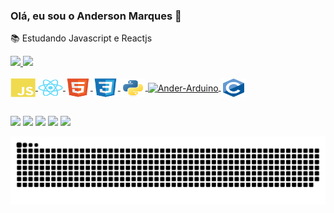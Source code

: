 ### Olá, eu sou o Anderson Marques 👋
📚 Estudando Javascript e Reactjs
 <div>
  <a href="https://github.com/andermarques">
  <img height="150em" src="https://github-readme-stats.vercel.app/api?username=andermarques&show_icons=true&theme=merko&include_all_commits=true&count_private=true"/>
  <img height="150em" src="https://github-readme-stats.vercel.app/api/top-langs/?username=andermarques&layout=compact&langs_count=7&theme=merko"/>
</div>
  
  <div style="display: inline_block"><br>
  <img align="center" alt="Ander-Js" height="30" width="40" src="https://raw.githubusercontent.com/devicons/devicon/master/icons/javascript/javascript-plain.svg">
  <img align="center" alt="Ander-React" height="30" width="40" src="https://raw.githubusercontent.com/devicons/devicon/master/icons/react/react-original.svg">
  <img align="center" alt="Ander-HTML" height="30" width="40" src="https://raw.githubusercontent.com/devicons/devicon/master/icons/html5/html5-original.svg">
  <img align="center" alt="Ander-CSS" height="30" width="40" src="https://raw.githubusercontent.com/devicons/devicon/master/icons/css3/css3-original.svg">
  <img align="center" alt="Ander-Python" height="30" width="40" src="https://raw.githubusercontent.com/devicons/devicon/master/icons/python/python-original.svg">
  <img align="center" alt="Ander-Arduino" height="30" width="40" src="https://cdn.worldvectorlogo.com/logos/arduino-1.svg">
  <img align="center" alt="Ander-C" height="30" width="40" src="https://raw.githubusercontent.com/devicons/devicon/master/icons/c/c-original.svg"> 
</div>
 
##

  <div> 
 <a href="https://discord.gg/MCrJMC4y" target="_blank"><img src="https://img.shields.io/badge/Discord-7289DA?style=for-the-badge&logo=discord&logoColor=white" target="_blank"></a> 
 <a href = "mailto:andersonmarques.uerj@gmail.com"><img src="https://img.shields.io/badge/Gmail-D14836?style=for-the-badge&logo=gmail&logoColor=white" target="_blank"></a>
 <a href="https://www.linkedin.com/in/andersondmarques/" target="_blank"><img src="https://img.shields.io/badge/-LinkedIn-%230077B5?style=for-the-badge&logo=linkedin&logoColor=white" target="_blank"></a> 
 <a href = "https://twitter.com/mandersonrj"><img src="https://img.shields.io/badge/Twitter-1DA1F2?style=for-the-badge&logo=twitter&logoColor=white" target="_blank"></a>
 <a href = "https://www.tiktok.com/@mixter_anderson?lang=pt-BR"><img src="https://img.shields.io/badge/TikTok-000000?style=for-the-badge&logo=tiktok&logoColor=white" target="_blank"></a>
  
   ![Snake animation](https://github.com/andermarques/andermarques/blob/output/github-contribution-grid-snake.svg)
</div>
  
  
  
